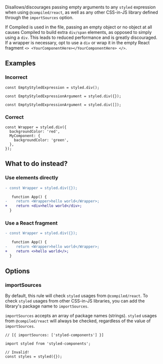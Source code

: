 Disallows/discourages passing empty arguments to any `styled` expression when using `@compiled/react`, as well as any other CSS-in-JS library defined through the `importSources` option.

If Compiled is used in the file, passing an empty object or no object at all causes Compiled to build extra `div/span` elements, as opposed to simply using a `div`. This leads to reduced performance and is greatly discouraged. If a wrapper is necessary, opt to use a `div` or wrap it in the empty React fragment `<> <YourComponentHere></YourComponentHere> </>`.

## Examples

### Incorrect

```tsx
const EmptyStyledExpression = styled.div();

const EmptyStyledExpressionArgument = styled.div({});

const EmptyStyledExpressionArgument = styled.div([]);
```

### Correct

```tsx
const Wrapper = styled.div({
  backgroundColor: 'red',
  MyComponent: {
    backgroundColor: 'green',
  },
});
```

## What to do instead?

### Use elements directly

```diff
- const Wrapper = styled.div({});

   function App() {
-    return <Wrapper>hello world</Wrapper>;
+    return <div>hello world</div>;
  }
```

### Use a React fragment

```diff
- const Wrapper = styled.div({});

   function App() {
-    return <Wrapper>hello world</Wrapper>;
+    return <>hello world</>;
  }
```

## Options

### importSources

By default, this rule will check `styled` usages from `@compiled/react`. To check `styled` usages from other CSS-in-JS libraries, you can add the library's package name to `importSources`.

`importSources` accepts an array of package names (strings). `styled` usages from `@compiled/react` will always be checked, regardless of the value of `importSources`.

```tsx
// [{ importSources: ['styled-components'] }]

import styled from 'styled-components';

// Invalid!
const styles = styled({});
```
